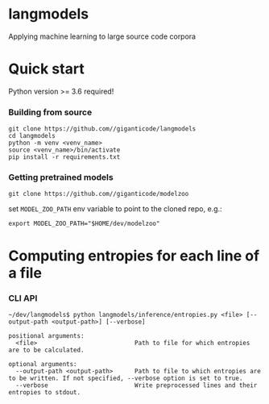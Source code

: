 # langmodels
Applying machine learning to large source code corpora

# Quick start

Python version >= 3.6 required!

### Building from source

```
git clone https://github.com//giganticode/langmodels
cd langmodels
python -m venv <venv_name>
source <venv_name>/bin/activate
pip install -r requirements.txt
```

### Getting pretrained models

```
git clone https://github.com//giganticode/modelzoo
```

set `MODEL_ZOO_PATH` env variable to point to the cloned repo, e.g.:
```
export MODEL_ZOO_PATH="$HOME/dev/modelzoo"
```

# Computing entropies for each line of a file

### CLI API  
```
~/dev/langmodels$ python langmodels/inference/entropies.py <file> [--output-path <output-path>] [--verbose]

positional arguments:
  <file>                           Path to file for which entropies are to be calculated.

optional arguments:
  --output-path <output-path>      Path to file to which entropies are to be written. If not specified, --verbose option is set to true. 
  --verbose                        Write preprocessed lines and their entropies to stdout.
```
